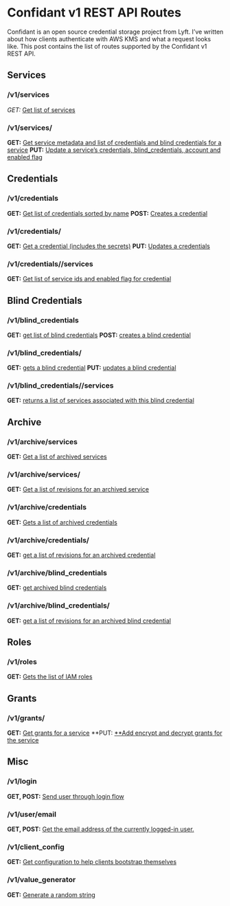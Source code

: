 
# Confidant v1 REST API Routes

Confidant is an open source credential storage project from Lyft. I’ve written about how clients authenticate with AWS KMS and what a request looks like. This post contains the list of routes supported by the Confidant v1 REST API.

## Services

### /v1/services

*GET:* [Get list of services](https://github.com/lyft/confidant/blob/master/confidant/routes/v1.py#L73)

### /v1/services/<id>

**GET:** [Get service metadata and list of credentials and blind credentials for a service](https://github.com/lyft/confidant/blob/master/confidant/routes/v1.py#L99)
**PUT:** [Update a service’s credentials, blind_credentials, account and enabled flag](https://github.com/lyft/confidant/blob/master/confidant/routes/v1.py#L251)

## Credentials

### /v1/credentials

**GET:** [Get list of credentials sorted by name](https://github.com/lyft/confidant/blob/master/confidant/routes/v1.py#L347)
**POST:** [Creates a credential](https://github.com/lyft/confidant/blob/master/confidant/routes/v1.py#L712)

### /v1/credentials/<id>

**GET:** [Get a credential (includes the secrets)](https://github.com/lyft/confidant/blob/master/confidant/routes/v1.py#L366)
**PUT:** [Updates a credentials](https://github.com/lyft/confidant/blob/master/confidant/routes/v1.py#L722)

### /v1/credentials/<id>/services

**GET:** [Get list of service ids and enabled flag for credential](https://github.com/lyft/confidant/blob/master/confidant/routes/v1.py#L712)

## Blind Credentials

### /v1/blind_credentials

**GET:** [get list of blind credentials](https://github.com/lyft/confidant/blob/master/confidant/routes/v1.py#L842)
**POST:** [creates a blind credential](https://github.com/lyft/confidant/blob/master/confidant/routes/v1.py#L978)

### /v1/blind_credentials/<id>

**GET:** [gets a blind credential](https://github.com/lyft/confidant/blob/master/confidant/routes/v1.py#L859)
**PUT:** [updates a blind credential](https://github.com/lyft/confidant/blob/master/confidant/routes/v1.py#L1074)

### /v1/blind_credentials/<id>/services

**GET:** [returns a list of services associated with this blind credential](https://github.com/lyft/confidant/blob/master/confidant/routes/v1.py#L1064)

## Archive

### /v1/archive/services

**GET:** [Get a list of archived services](https://github.com/lyft/confidant/blob/master/confidant/routes/v1.py#L181)

### /v1/archive/services/<id>

**GET:** [Get a list of revisions for an archived service](https://github.com/lyft/confidant/blob/master/confidant/routes/v1.py#L143)

### /v1/archive/credentials

**GET:** [Gets a list of archived credentials](https://github.com/lyft/confidant/blob/master/confidant/routes/v1.py#L445)

### /v1/archive/credentials/<id>

**GET:** [get a list of revisions for an archived credential](https://github.com/lyft/confidant/blob/master/confidant/routes/v1.py#L408)

### /v1/archive/blind_credentials

**GET:** [get archived blind credentials](https://github.com/lyft/confidant/blob/master/confidant/routes/v1.py#L954)

### /v1/archive/blind_credentials/<id>

**GET:** [get a list of revisions for an archived blind credential](https://github.com/lyft/confidant/blob/master/confidant/routes/v1.py#L911)

## Roles

### /v1/roles

**GET:** [Gets the list of IAM roles](https://github.com/lyft/confidant/blob/master/confidant/routes/v1.py#L89)

## Grants

### /v1/grants/<id>

**GET:** [Get grants for a service](https://github.com/lyft/confidant/blob/master/confidant/routes/v1.py#L229)
**PUT: [**Add encrypt and decrypt grants for the service](https://github.com/lyft/confidant/blob/master/confidant/routes/v1.py#L199)

## Misc

### /v1/login

**GET, POST:** [Send user through login flow](https://github.com/lyft/confidant/blob/fa08086351d731feb45b9792ab62617ca59246bf/confidant/routes/v1.py#L33)

### /v1/user/email

**GET, POST:** [Get the email address of the currently logged-in user.](https://github.com/lyft/confidant/blob/master/confidant/routes/v1.py#L41)

### /v1/client_config

**GET:** [Get configuration to help clients bootstrap themselves](https://github.com/lyft/confidant/blob/master/confidant/routes/v1.py#L54)

### /v1/value_generator

**GET:** [Generate a random string](https://github.com/lyft/confidant/blob/master/confidant/routes/v1.py#L1211)
